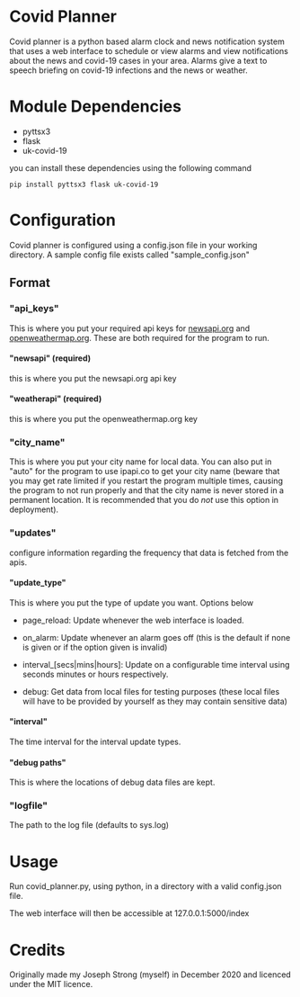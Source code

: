 # Covid Planner

Covid planner is a python based alarm clock and news notification system that uses a web interface to schedule or view alarms and view notifications about the news and covid-19 cases in your area. Alarms give a text to speech briefing on covid-19 infections and the news or weather.

# Module Dependencies
* pyttsx3
* flask
* uk-covid-19

you can install these dependencies using the following command
```
pip install pyttsx3 flask uk-covid-19
```

# Configuration

Covid planner is configured using a config.json file in your working directory. A sample config file exists called "sample_config.json"

## Format

### "api_keys"

This is where you put your required api keys for [newsapi.org](https://newsapi.org/) and [openweathermap.org](https://openweathermap.org/). These are both required for the program to run.
#### "newsapi" (required)
this is where you put the newsapi.org api key

#### "weatherapi" (required)
this is where you put the openweathermap.org key

### "city_name"
This is where you put your city name for local data.
You can also put in "auto" for the program to use ipapi.co to get your city name (beware that you may get rate limited if you restart the program multiple times, causing the program to not run properly and that the city name is never stored in a permanent location. It is recommended that you do *not* use this option in deployment).

### "updates"
configure information regarding the frequency that data is fetched from the apis.

#### "update_type"
This is where you put the type of update you want.
Options below

* page_reload: Update whenever the web interface is loaded.

* on_alarm: Update whenever an alarm goes off (this is the default if none is given or if the option given is invalid)

* interval\_\[secs|mins|hours\]: Update on a configurable time interval using seconds minutes or hours respectively.

* debug: Get data from local files for testing purposes (these local files will have to be provided by yourself as they may contain sensitive data)

#### "interval"
The time interval for the interval update types.

#### "debug paths"
This is where the locations of debug data files are kept.

### "logfile"
The path to the log file (defaults to sys.log)

# Usage
Run covid_planner.py, using python, in a directory with a valid config.json file.

The web interface will then be accessible at 127.0.0.1:5000/index

# Credits
Originally made my Joseph Strong (myself) in December 2020 and licenced under the MIT licence.
